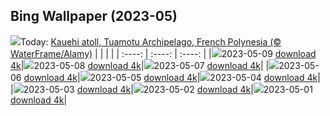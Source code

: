 ## Bing Wallpaper (2023-05)
![](https://global.bing.com/th?id=OHR.Atoll_FR-CA8337099101_UHD.jpg&w=1000)Today: [Kauehi atoll, Tuamotu Archipelago, French Polynesia (© WaterFrame/Alamy)](https://global.bing.com/th?id=OHR.Atoll_FR-CA8337099101_UHD.jpg)
|      |      |      |
| :----: | :----: | :----: |
|![](https://global.bing.com/th?id=OHR.Atoll_FR-CA8337099101_UHD.jpg&pid=hp&w=384&h=216&rs=1&c=4)2023-05-09 [download 4k](https://global.bing.com/th?id=OHR.Atoll_FR-CA8337099101_UHD.jpg)|![](https://global.bing.com/th?id=OHR.SealLaughing_FR-CA5002988269_UHD.jpg&pid=hp&w=384&h=216&rs=1&c=4)2023-05-08 [download 4k](https://global.bing.com/th?id=OHR.SealLaughing_FR-CA5002988269_UHD.jpg)|![](https://global.bing.com/th?id=OHR.HwangmaesanAzaleas_FR-CA4728441490_UHD.jpg&pid=hp&w=384&h=216&rs=1&c=4)2023-05-07 [download 4k](https://global.bing.com/th?id=OHR.HwangmaesanAzaleas_FR-CA4728441490_UHD.jpg)|
|![](https://global.bing.com/th?id=OHR.Popocatepetl_FR-CA4477017030_UHD.jpg&pid=hp&w=384&h=216&rs=1&c=4)2023-05-06 [download 4k](https://global.bing.com/th?id=OHR.Popocatepetl_FR-CA4477017030_UHD.jpg)|![](https://global.bing.com/th?id=OHR.RebelBase_FR-CA0629555072_UHD.jpg&pid=hp&w=384&h=216&rs=1&c=4)2023-05-05 [download 4k](https://global.bing.com/th?id=OHR.RebelBase_FR-CA0629555072_UHD.jpg)|![](https://global.bing.com/th?id=OHR.ThreeWildebeest_FR-CA0762418214_UHD.jpg&pid=hp&w=384&h=216&rs=1&c=4)2023-05-04 [download 4k](https://global.bing.com/th?id=OHR.ThreeWildebeest_FR-CA0762418214_UHD.jpg)|
|![](https://global.bing.com/th?id=OHR.KlostersSerneus_FR-CA0901362985_UHD.jpg&pid=hp&w=384&h=216&rs=1&c=4)2023-05-03 [download 4k](https://global.bing.com/th?id=OHR.KlostersSerneus_FR-CA0901362985_UHD.jpg)|![](https://global.bing.com/th?id=OHR.QuebecCityBridge_FR-CA9625721926_UHD.jpg&pid=hp&w=384&h=216&rs=1&c=4)2023-05-02 [download 4k](https://global.bing.com/th?id=OHR.QuebecCityBridge_FR-CA9625721926_UHD.jpg)|![](https://global.bing.com/th?id=OHR.ExteriorPreservationHall_FR-CA0966427135_UHD.jpg&pid=hp&w=384&h=216&rs=1&c=4)2023-05-01 [download 4k](https://global.bing.com/th?id=OHR.ExteriorPreservationHall_FR-CA0966427135_UHD.jpg)|
